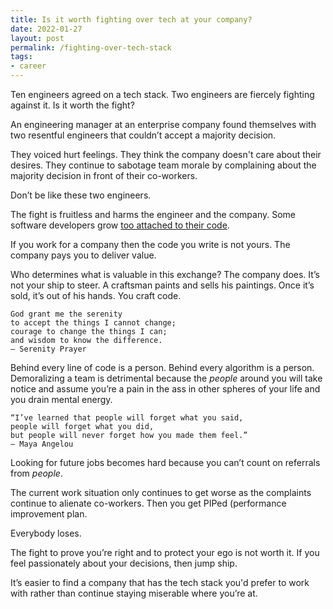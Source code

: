 ```yaml
---
title: Is it worth fighting over tech at your company?
date: 2022-01-27
layout: post
permalink: /fighting-over-tech-stack
tags:
- career
---
```


Ten engineers agreed on a tech stack. Two engineers are fiercely fighting against it. Is it worth the fight?

An engineering manager at an enterprise company found themselves with two resentful engineers that couldn’t accept a majority decision.

They voiced hurt feelings. They think the company doesn't care about their desires. They continue to sabotage team morale by complaining about the majority decision in front of their co-workers.

Don’t be like these two engineers.

The fight is fruitless and harms the engineer and the company. Some software developers grow [too attached to their code](/you-are-not-your-code/).

If you work for a company then the code you write is not yours. The company pays you to deliver value.

Who determines what is valuable in this exchange? The company does. It’s not your ship to steer. A craftsman paints and sells his paintings. Once it’s sold, it’s out of his hands. You craft code.

    God grant me the serenity
    to accept the things I cannot change;
    courage to change the things I can;
    and wisdom to know the difference.
    — Serenity Prayer

Behind every line of code is a person. Behind every algorithm is a person. Demoralizing a team is detrimental because the _people_ around you will take notice and assume you’re a pain in the ass in other spheres of your life and you drain mental energy.

    “I’ve learned that people will forget what you said, 
    people will forget what you did, 
    but people will never forget how you made them feel.”
    — Maya Angelou

Looking for future jobs becomes hard because you can’t count on referrals from _people_.

The current work situation only continues to get worse as the complaints continue to alienate co-workers. Then you get PIPed (performance improvement plan.

Everybody loses.

The fight to prove you’re right and to protect your ego is not worth it. If you feel passionately about your decisions, then jump ship.

It’s easier to find a company that has the tech stack you'd prefer to work with rather than continue staying miserable where you’re at.

